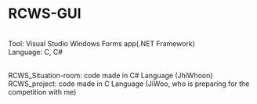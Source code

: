 # RCWS-GUI

<br/>Tool: Visual Studio Windows Forms app(.NET Framework)
<br/>Language: C, C#

<br/>RCWS_Situation-room: code made in C# Language (JhiWhoon)
<br/>RCWS_project: code made in C Language (JiWoo, who is preparing for the competition with me)
